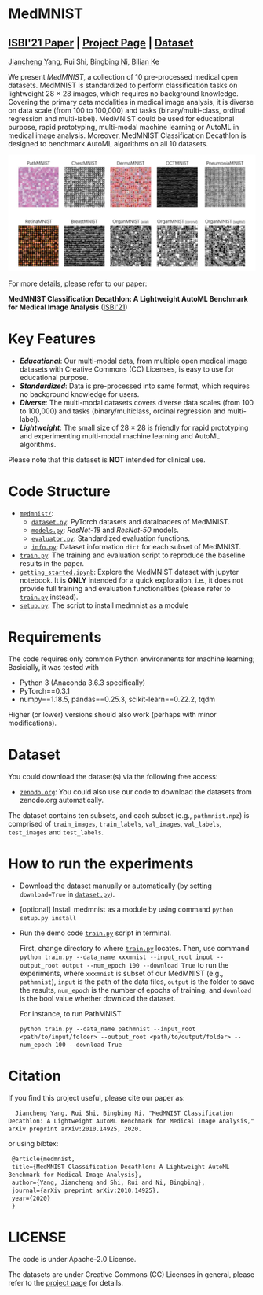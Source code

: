 # MedMNIST 
## [ISBI'21 Paper](https://arxiv.org/abs/2010.14925) | [Project Page](https://medmnist.github.io/) | [Dataset](#dataset)
[Jiancheng Yang](https://jiancheng-yang.com/), Rui Shi, [Bingbing Ni](https://scholar.google.com/citations?user=eUbmKwYAAAAJ), [Bilian Ke](https://scholar.google.com/citations?user=2cX5y8kAAAAJ)

We present *MedMNIST*, a collection of 10 pre-processed medical open datasets. MedMNIST is standardized to perform classification tasks on lightweight 28 × 28 images, which requires no background knowledge. Covering the primary data modalities in medical image analysis, it is diverse on data scale (from 100 to 100,000) and tasks (binary/multi-class, ordinal regression and multi-label). MedMNIST could be used for educational purpose, rapid prototyping, multi-modal machine learning or AutoML in medical image analysis. Moreover, MedMNIST Classification Decathlon is designed to benchmark AutoML algorithms on all 10 datasets. 

![MedMNIST_Decathlon](overview.jpg)

For more details, please refer to our paper:

**MedMNIST Classification Decathlon: A Lightweight AutoML Benchmark for Medical Image Analysis** ([ISBI'21](https://arxiv.org/abs/2010.14925))

# Key Features
* ***Educational***: Our multi-modal data, from multiple open medical image datasets with Creative Commons (CC) Licenses, is easy to use for educational purpose.
* ***Standardized***: Data is pre-processed into same format, which requires no background knowledge for users.
* ***Diverse***: The multi-modal datasets covers diverse data scales (from 100 to 100,000) and tasks (binary/multiclass, ordinal regression and multi-label).
* ***Lightweight***: The small size of 28 × 28 is friendly for rapid prototyping and experimenting multi-modal machine learning and AutoML algorithms.

Please note that this dataset is **NOT** intended for clinical use.

# Code Structure
* [`medmnist/`](medmnist/):
    * [`dataset.py`](medmnist/dataset.py): PyTorch datasets and dataloaders of MedMNIST.
    * [`models.py`](medmnist/models.py): *ResNet-18* and *ResNet-50* models.
    * [`evaluator.py`](medmnist/evaluator.py): Standardized evaluation functions.
    * [`info.py`](medmnist/info.py): Dataset information `dict` for each subset of MedMNIST.
* [`train.py`](train.py): The training and evaluation script to reproduce the baseline results in the paper.
* [`getting_started.ipynb`](getting_started.ipynb): Explore the MedMNIST dataset with jupyter notebook. It is **ONLY** intended for a quick exploration, i.e., it does not provide full training and evaluation functionalities (please refer to [`train.py`](train.py) instead). 
* [`setup.py`](setup.py): The script to install medmnist as a module

# Requirements
The code requires only common Python environments for machine learning; Basicially, it was tested with
* Python 3 (Anaconda 3.6.3 specifically)
* PyTorch\==0.3.1
* numpy\==1.18.5, pandas\==0.25.3, scikit-learn\==0.22.2, tqdm

Higher (or lower) versions should also work (perhaps with minor modifications).


# Dataset

You could download the dataset(s) via the following free access:

* [`zenodo.org`](https://doi.org/10.5281/zenodo.4269852): You could also use our code to download the datasets from zenodo.org automatically.

The dataset contains ten subsets, and each subset (e.g., `pathmnist.npz`) is comprised of `train_images`, `train_labels`, `val_images`, `val_labels`, `test_images` and `test_labels`.

# How to run the experiments

* Download the dataset manually or automatically (by setting `download=True` in [`dataset.py`](medmnist/dataset.py)).

* [optional] Install medmnist as a module by using command `python setup.py install`

* Run the demo code [`train.py`](./train.py) script in terminal. 

  First, change directory to where [`train.py`](./train.py) locates. Then, use command `python train.py --data_name xxxmnist --input_root input --output_root output --num_epoch 100 --download True` to run the experiments, where `xxxmnist` is subset of our MedMNIST (e.g., `pathmnist`), `input` is the path of the data files, `output` is the folder to save the results, `num_epoch` is the number of epochs of training, and `download` is the bool value whether download the dataset. 
  
  For instance, to run PathMNIST
  
      python train.py --data_name pathmnist --input_root <path/to/input/folder> --output_root <path/to/output/folder> --num_epoch 100 --download True
  
# Citation
If you find this project useful, please cite our paper as:

      Jiancheng Yang, Rui Shi, Bingbing Ni. "MedMNIST Classification Decathlon: A Lightweight AutoML Benchmark for Medical Image Analysis," arXiv preprint arXiv:2010.14925, 2020.

or using bibtex:
     
     @article{medmnist,
     title={MedMNIST Classification Decathlon: A Lightweight AutoML Benchmark for Medical Image Analysis},
     author={Yang, Jiancheng and Shi, Rui and Ni, Bingbing},
     journal={arXiv preprint arXiv:2010.14925},
     year={2020}
     }

# LICENSE
The code is under Apache-2.0 License.

The datasets are under Creative Commons (CC) Licenses in general, please refer to the [project page](https://medmnist.github.io/#citation) for details. 
